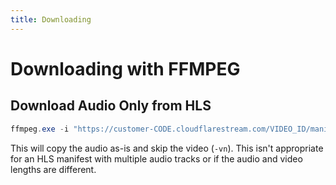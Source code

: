```yaml
---
title: Downloading
---
```


# Downloading with FFMPEG

## Download Audio Only from HLS

``` powershell
ffmpeg.exe -i "https://customer-CODE.cloudflarestream.com/VIDEO_ID/manifest/video.m3u8" -vn -acodec copy output.m4a
```

This will copy the audio as-is and skip the video (`-vn`). This isn't appropriate
for an HLS manifest with multiple audio tracks or if the audio and video lengths
are different.
